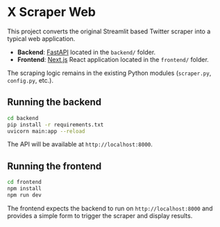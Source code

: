 # X Scraper Web

This project converts the original Streamlit based Twitter scraper into a typical web application.

- **Backend**: [FastAPI](https://fastapi.tiangolo.com/) located in the `backend/` folder.
- **Frontend**: [Next.js](https://nextjs.org/) React application located in the `frontend/` folder.

The scraping logic remains in the existing Python modules (`scraper.py`, `config.py`, etc.).

## Running the backend

```bash
cd backend
pip install -r requirements.txt
uvicorn main:app --reload
```

The API will be available at `http://localhost:8000`.

## Running the frontend

```bash
cd frontend
npm install
npm run dev
```

The frontend expects the backend to run on `http://localhost:8000` and provides a simple form to trigger the scraper and display results.
